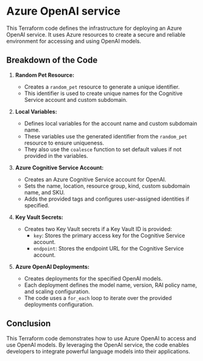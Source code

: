 # Azure OpenAI service

This Terraform code defines the infrastructure for deploying an Azure OpenAI service. It uses Azure resources to create a secure and reliable environment for accessing and using OpenAI models.

## Breakdown of the Code

1. **Random Pet Resource:**
   - Creates a `random_pet` resource to generate a unique identifier.
   - This identifier is used to create unique names for the Cognitive Service account and custom subdomain.

2. **Local Variables:**
   - Defines local variables for the account name and custom subdomain name.
   - These variables use the generated identifier from the `random_pet` resource to ensure uniqueness.
   - They also use the `coalesce` function to set default values if not provided in the variables.

3. **Azure Cognitive Service Account:**
   - Creates an Azure Cognitive Service account for OpenAI.
   - Sets the name, location, resource group, kind, custom subdomain name, and SKU.
   - Adds the provided tags and configures user-assigned identities if specified.

4. **Key Vault Secrets:**
   - Creates two Key Vault secrets if a Key Vault ID is provided:
     - `key`: Stores the primary access key for the Cognitive Service account.
     - `endpoint`: Stores the endpoint URL for the Cognitive Service account.

5. **Azure OpenAI Deployments:**
   - Creates deployments for the specified OpenAI models.
   - Each deployment defines the model name, version, RAI policy name, and scaling configuration.
   - The code uses a `for_each` loop to iterate over the provided deployments configuration.


## Conclusion

This Terraform code demonstrates how to use Azure OpenAI to access and use OpenAI models. By leveraging the OpenAI service, the code enables developers to integrate powerful language models into their applications.
